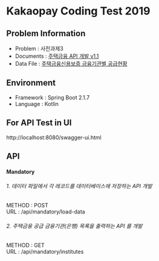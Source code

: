 # Kakaopay Coding Test 2019

## Problem Information

* Problem : 사전과제3
* Documents : [주택금융 API 개발 v1.1](/doc/api-doc-problem.pdf)
* Data File : [주택금융신용보증 금융기관별 공급현황](/doc/data.csv)


## Environment

* Framework : Spring Boot 2.1.7
* Language : Kotlin


## For API Test in UI

http://localhost:8080/swagger-ui.html

## API

#### Mandatory

###### 1. 데이터 파일에서 각 레코드를 데이터베이스에 저장하는 API 개발

METHOD : POST  
URL : /api/mandatory/load-data


###### 2. 주택금융 공급 금융기관(은행) 목록을 출력하는 API 를 개발

METHOD : GET  
URL : /api/mandatory/institutes


